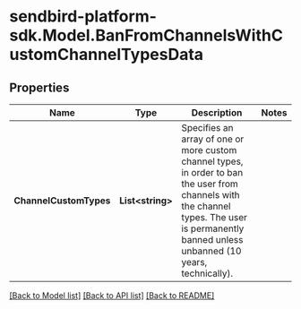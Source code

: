 
# sendbird-platform-sdk.Model.BanFromChannelsWithCustomChannelTypesData

## Properties

Name | Type | Description | Notes
------------ | ------------- | ------------- | -------------
**ChannelCustomTypes** | **List&lt;string&gt;** | Specifies an array of one or more custom channel types, in order to ban the user from channels with the channel types. The user is permanently banned unless unbanned (10 years, technically). | 

[[Back to Model list]](../README.md#documentation-for-models)
[[Back to API list]](../README.md#documentation-for-api-endpoints)
[[Back to README]](../README.md)

